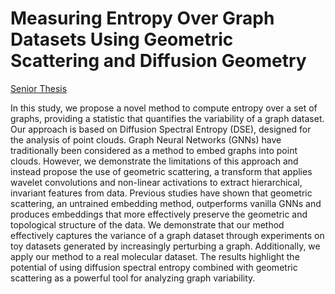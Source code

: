 # Measuring Entropy Over Graph Datasets Using Geometric Scattering and Diffusion Geometry

<a href="senior_thesis.pdf">Senior Thesis</a>

In this study, we propose a novel method to compute entropy over a set of graphs, providing a statistic that quantifies the variability of a graph dataset. Our approach is based on Diffusion Spectral Entropy (DSE), designed for the analysis of point clouds. Graph Neural Networks (GNNs) have traditionally been considered as a method to embed graphs into point clouds. However, we demonstrate the limitations of this approach and instead propose the use of geometric scattering, a transform that applies wavelet convolutions and non-linear activations to extract hierarchical, invariant features from data. Previous studies have shown that geometric scattering, an untrained embedding method, outperforms vanilla GNNs and produces embeddings that more effectively preserve the geometric and topological structure of the data. We demonstrate that our method effectively captures the variance of a graph dataset through experiments on toy datasets generated by increasingly perturbing a graph. Additionally, we apply our method to a real molecular dataset. The results highlight the potential of using diffusion spectral entropy combined with geometric scattering as a powerful tool for analyzing graph variability. 
